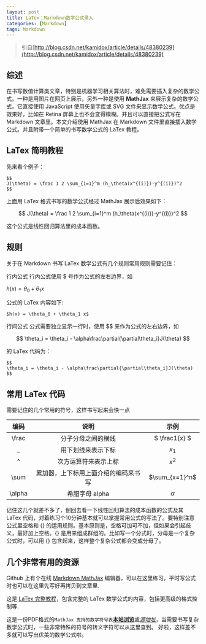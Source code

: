 ```yaml
---
layout: post
title: LaTex：Markdown数学公式录入
categories: [Markdown]
tags: Markdown
---
```


> 引自[http://blog.csdn.net/kamidox/article/details/48380239](http://blog.csdn.net/kamidox/article/details/48380239)

## 综述

在书写数值计算类文章，特别是机器学习相关算法时，难免需要插入复杂的数学公式。一种是用图片在网页上展示，另外一种是使用 **MathJax** 来展示复杂的数学公式。它直接使用 JavaScript 使用矢量字库或 SVG 文件来显示数学公式。优点是效果好，比如在 Retina 屏幕上也不会变得模糊。并且可以直接把公式写在 Markdown 文章里。本文介绍使用 MathJax 在 Markdown 文件里直接插入数学公式。并且附带一个简单的书写数学公式的 LaTex 教程。

## LaTex 简明教程

先来看个例子：

```
$$
J(\theta) = \frac 1 2 \sum_{i=1}^m (h_\theta(x^{(i)})-y^{(i)})^2
$$
```

上面用 LaTex 格式书写的数学公式经过 MathJax 展示后效果如下：

$$
J(\theta) = \frac 1 2 \sum_{i=1}^m (h_\theta(x^{(i)})-y^{(i)})^2
$$

这个公式是线性回归算法里的成本函数。

## 规则

关于在 Markdown 书写 LaTex 数学公式有几个规则常用规则需要记住：

行内公式 
行内公式使用 \$ 号作为公式的左右边界，如

$h(x) = \theta_0 + \theta_1 x$

公式的 LaTex 内容如下:

```
$h(x) = \theta_0 + \theta_1 x$
```

行间公式 
公式需要独立显示一行时，使用 \$$ 来作为公式的左右边界，如

$$
\theta_i = \theta_i - \alpha\frac\partial{\partial\theta_i}J(\theta)
$$

的 LaTex 代码为：

```
$$
\theta_i = \theta_i - \alpha\frac\partial{\partial\theta_i}J(\theta)
$$
```

## 常用 LaTex 代码 
需要记住的几个常用的符号，这样书写起来会快一点

| 编码  | 说明  | 示例 |
|:-------------: |:---------------:| :-------------:|
| \frac     | 分子分母之间的横线 |         $ \frac1{x} $ |
| _     | 用下划线来表示下标        |           $x_1$ |
| ^ | 次方运算符来表示上标        |            $x^2$ |
| \sum | 累加器，上下标用上面介绍的编码来书写  |           $\sum_{x=1}^n$ |
| \alpha |希腊字母 alpha     |            $\alpha$ |

记住这几个就差不多了，倒回去看一下线性回归算法的成本函数的公式及其 LaTex 代码，对着练习个10分钟基本就可以掌握常用公式的写法了。要特别注意公式里空格和 {} 的运用规则。基本原则是，空格可加可不加，但如果会引起歧义，最好加上空格。{} 是用来组成群组的。比如写一个分式时，分母是一个复杂公式时，可以用 {} 包含起来，这样整个复杂公式都会变成分母了。

## 几个非常有用的资源

Github 上有个在线 [Markdown MathJax](https://kerzol.github.io/markdown-mathjax/editor.html) 编辑器，可以在这里练习，平时写公式时也可以在这里先写好再拷贝到文章里.

这是 [LaTex 完整教程](http://www.forkosh.com/mathtextutorial.html)，包含完整的 LaTex 数学公式的内容，包括更高级的格式控制等.

这是一份PDF格式的`MathJax 支持的数学符号表`[**本站浏览**](../documents/maths-symbols.pdf)或[*源地址*](http://mirrors.ctan.org/info/symbols/math/maths-symbols.pdf)，当需要书写复杂数学公式时，一些非常特殊的符号的转义字符可以从这里查到。
好啦，这样差不多就可以写出优美的数学公式啦。

